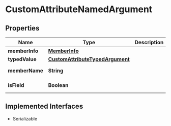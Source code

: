 

# CustomAttributeNamedArgument

## Properties

Name | Type | Description | Notes
------------ | ------------- | ------------- | -------------
**memberInfo** | [**MemberInfo**](MemberInfo.md) |  |  [optional]
**typedValue** | [**CustomAttributeTypedArgument**](CustomAttributeTypedArgument.md) |  |  [optional]
**memberName** | **String** |  |  [optional] [readonly]
**isField** | **Boolean** |  |  [optional] [readonly]


## Implemented Interfaces

* Serializable


